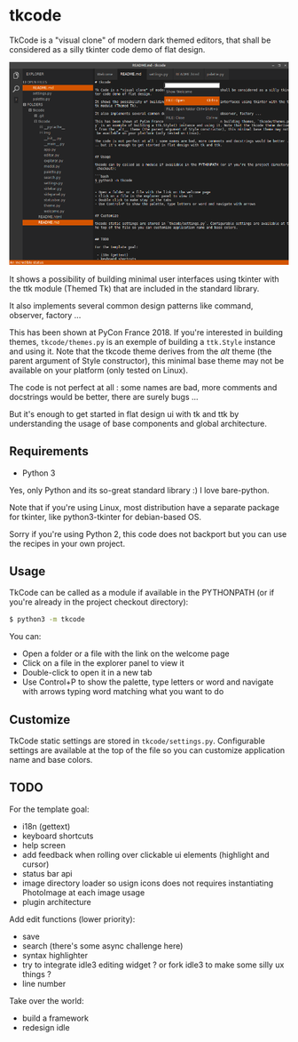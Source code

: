 # tkcode

TkCode is a "visual clone" of modern dark themed editors, that shall be considered as a silly tkinter code demo of flat design.

![TkCode screenshot](https://raw.githubusercontent.com/fgirault/pyconfr2018/master/screenshots/tkcode.png)

It shows a possibility of building minimal user interfaces using tkinter with the ttk module (Themed Tk) that are included in the standard library.

It also implements several common design patterns like command, observer, factory ...

This has been shown at PyCon France 2018. If you're interested in building themes, `tkcode/themes.py` is an exemple of building a `ttk.Style` instance and using it. Note that the tkcode theme derives from the _alt_ theme (the parent argument of Style constructor), this minimal base theme may not be available on your platform (only tested on Linux).

The code is not perfect at all : some names are bad, more comments and docstrings would be better, there are surely bugs ... 

But it's enough to get started in flat design ui with tk and ttk by understanding the usage of base components and global architecture.

## Requirements

 - Python 3
 
Yes, only Python and its so-great standard library :) I love bare-python.

Note that if you're using Linux, most distribution have a separate package for tkinter, like python3-tkinter for debian-based OS.

Sorry if you're using Python 2, this code does not backport but you can use the recipes in your own project.

## Usage

TkCode can be called as a module if available in the PYTHONPATH (or if you're already in the project checkout directory):

```bash
$ python3 -m tkcode
```

You can:

- Open a folder or a file with the link on the welcome page
- Click on a file in the explorer panel to view it
- Double-click to open it in a new tab 
- Use Control+P to show the palette, type letters or word and navigate with arrows typing word matching what you want to do


## Customize

TkCode static settings are stored in `tkcode/settings.py`. Configurable settings are available at the top of the file so you can customize application name and base colors.


## TODO

For the template goal:

 - i18n (gettext)
 - keyboard shortcuts
 - help screen
 - add feedback when rolling over clickable ui elements (highlight and cursor)
 - status bar api
 - image directory loader so usign icons does not requires instantiating PhotoImage at each image usage
 - plugin architecture

Add edit functions (lower priority):

 - save
 - search (there's some async challenge here)
 - syntax highlighter
 - try to integrate idle3 editing widget ? or fork idle3 to make some silly ux things ?
 - line number

Take over the world:

 - build a framework
 - redesign idle
